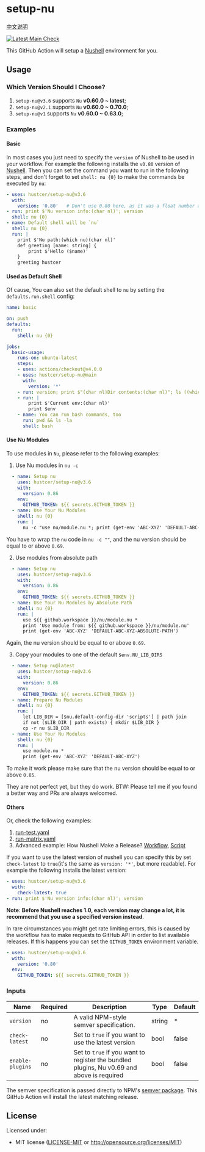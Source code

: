 # setup-nu

[中文说明](README.zh-CN.md)

[![Latest Main Check](https://github.com/hustcer/setup-nu/actions/workflows/latest-matrix.yaml/badge.svg)](https://github.com/hustcer/setup-nu/actions/workflows/latest-matrix.yaml)

This GitHub Action will setup a [Nushell](https://github.com/nushell/nushell) environment for you.

## Usage

### Which Version Should I Choose?

1. `setup-nu@v3.6` supports `Nu` **v0.60.0 ~ latest**;
2. `setup-nu@v2.1` supports `Nu` **v0.60.0 ~ 0.70.0**;
3. `setup-nu@v1` supports `Nu` **v0.60.0 ~ 0.63.0**;

### Examples

#### Basic

In most cases you just need to specify the `version` of Nushell to be used in your workflow.
For example the following installs the `v0.80` version of [Nushell](https://github.com/nushell/nushell).
Then you can set the command you want to run in the following steps, and don't forget to set `shell: nu {0}`
to make the commands be executed by `nu`:

```yaml
- uses: hustcer/setup-nu@v3.6
  with:
    version: '0.80'   # Don't use 0.80 here, as it was a float number and will be convert to 0.8, you can use v0.80/0.80.0 or '0.80'
- run: print $'Nu version info:(char nl)'; version
  shell: nu {0}
- name: Default shell will be `nu`
  shell: nu {0}
  run: |
    print $'Nu path:(which nu)(char nl)'
    def greeting [name: string] {
        print $'Hello ($name)'
    }
    greeting hustcer
```

#### Used as Default Shell

Of cause, You can also set the default shell to `nu` by setting the `defaults.run.shell` config:

```yaml
name: basic

on: push
defaults:
  run:
    shell: nu {0}

jobs:
  basic-usage:
    runs-on: ubuntu-latest
    steps:
    - uses: actions/checkout@v4.0.0
    - uses: hustcer/setup-nu@main
      with:
        version: '*'
    - run: version; print $"(char nl)Dir contents:(char nl)"; ls ((which nu).path.0 | path dirname)
    - run: |
        print $'Current env:(char nl)'
        print $env
    - name: You can run bash commands, too
      run: pwd && ls -la
      shell: bash
```

#### Use Nu Modules

To use modules in `Nu`, please refer to the following examples:

1. Use Nu modules in `nu -c`

```yaml
  - name: Setup nu
    uses: hustcer/setup-nu@v3.6
    with:
      version: 0.86
    env:
      GITHUB_TOKEN: ${{ secrets.GITHUB_TOKEN }}
  - name: Use Your Nu Modules
    shell: nu {0}
    run: |
      nu -c "use nu/module.nu *; print (get-env 'ABC-XYZ' 'DEFAULT-ABC-XYZ')"
```

You have to wrap the `nu` code in `nu -c ""`, and the nu version should be equal to or above `0.69`.

2. Use modules from absolute path

```yaml
  - name: Setup nu
    uses: hustcer/setup-nu@v3.6
    with:
      version: 0.86
    env:
      GITHUB_TOKEN: ${{ secrets.GITHUB_TOKEN }}
  - name: Use Your Nu Modules by Absolute Path
    shell: nu {0}
    run: |
      use ${{ github.workspace }}/nu/module.nu *
      print 'Use module from: ${{ github.workspace }}/nu/module.nu'
      print (get-env 'ABC-XYZ' 'DEFAULT-ABC-XYZ-ABSOLUTE-PATH')
```

Again, the nu version should be equal to or above `0.69`.

3. Copy your modules to one of the default `$env.NU_LIB_DIRS`

```yaml
  - name: Setup nu@latest
    uses: hustcer/setup-nu@v3.6
    with:
      version: 0.86
    env:
      GITHUB_TOKEN: ${{ secrets.GITHUB_TOKEN }}
  - name: Prepare Nu Modules
    shell: nu {0}
    run: |
      let LIB_DIR = [$nu.default-config-dir 'scripts'] | path join
      if not ($LIB_DIR | path exists) { mkdir $LIB_DIR }
      cp -r nu $LIB_DIR
  - name: Use Your Nu Modules
    shell: nu {0}
    run: |
      use module.nu *
      print (get-env 'ABC-XYZ' 'DEFAULT-ABC-XYZ')
```

To make it work please make sure that the nu version should be equal to or above `0.85`.

They are not perfect yet, but they do work. BTW: Please tell me if you found a better way and PRs are always welcomed.

#### Others

Or, check the following examples:

1. [run-test.yaml](https://github.com/hustcer/setup-nu/blob/main/.github/workflows/run-test.yaml)
2. [run-matrix.yaml](https://github.com/hustcer/setup-nu/blob/main/.github/workflows/latest-matrix.yaml)
3. Advanced example: How Nushell Make a Release? [Workflow](https://github.com/nushell/nushell/blob/main/.github/workflows/release.yml), [Script](https://github.com/nushell/nushell/blob/main/.github/workflows/release-pkg.nu)

If you want to use the latest version of nushell you can specify this by set `check-latest` to
`true`(it's the same as `version: '*'`, but more readable). For example the following installs
the latest version:

```yaml
- uses: hustcer/setup-nu@v3.6
  with:
    check-latest: true
- run: print $'Nu version info:(char nl)'; version
```

**Note**:  **Before Nushell reaches 1.0, each version may change a lot, it is recommend that you use a specified version instead**.

In rare circumstances you might get rate limiting errors, this is caused by the
workflow has to make requests to GitHub API in order to list available releases.
If this happens you can set the `GITHUB_TOKEN` environment variable.

```yaml
- uses: hustcer/setup-nu@v3.6
  with:
    version: '0.80'
  env:
    GITHUB_TOKEN: ${{ secrets.GITHUB_TOKEN }}
```

### Inputs

| Name             | Required | Description                                                 | Type   | Default |
| ---------------- | -------- | ----------------------------------------------------------- | ------ | ------- |
| `version`        | no       | A valid NPM-style semver specification.                     | string |   *     |
| `check-latest`   | no       | Set to `true` if you want to use the latest version         | bool   | false   |
| `enable-plugins` | no       | Set to `true` if you want to register the bundled plugins, Nu v0.69 and above is required   | bool   | false   |

The semver specification is passed directly to NPM's [semver package](https://www.npmjs.com/package/semver).
This GitHub Action will install the latest matching release.

## License

Licensed under:

- MIT license ([LICENSE-MIT](LICENSE-MIT) or http://opensource.org/licenses/MIT)
